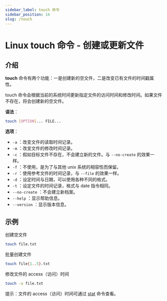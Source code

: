```yaml
---
sidebar_label: touch 命令
sidebar_position: 14
slug: /touch
---
```


# Linux touch 命令 - 创建或更新文件



## 介绍

**touch** 命令有两个功能：一是创建新的空文件，二是改变已有文件的时间戳属性。

touch 命令会根据当前的系统时间更新指定文件的访问时间和修改时间。如果文件不存在，将会创建新的空文件。

**语法**：

```bash
touch [OPTION]... FILE...
```

**选项**：

- `-a` ：改变文件的读取时间记录。
- `-m` ：改变文件的修改时间记录。
- `-c` ：假如目标文件不存在，不会建立新的文件。与 `--no-create` 的效果一样。
- `-f` ：不使用，是为了与其他 unix 系统的相容性而保留。
- `-r` ：使用参考文件的时间记录，与 `--file` 的效果一样。
- `-d` ：设定时间与日期，可以使用各种不同的格式。
- `-t` ：设定文件的时间记录，格式与 date 指令相同。
- `--no-create` ：不会建立新档案。
- `--help` ：显示帮助信息。
- `--version` ：显示版本信息。



## 示例

创建空文件

```bash
touch file.txt
```

批量创建文件

```bash
touch file{1..5}.txt 
```

修改文件的 access（访问）时间

```bash
touch -a file.txt
```

提示：文件的 access（访问）时间可通过 [stat](/linux-command/stat) 命令查看。

